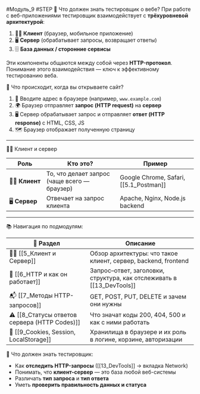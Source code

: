 #Модуль_9 #STEP
🧭 Что должен знать тестировщик о вебе?
При работе с веб-приложениями тестировщик взаимодействует с **трёхуровневой архитектурой**:

1. 🧑‍💻 **Клиент** (браузер, мобильное приложение)
2. 🖥️ **Сервер** (обрабатывает запросы, возвращает ответы)
3. 🗄️ **База данных / сторонние сервисы**

Эти компоненты общаются между собой через **HTTP-протокол**. Понимание этого взаимодействия — ключ к эффективному тестированию веба.

🧭 Что происходит, когда вы открываете сайт?
1. 🔎 Вводите адрес в браузере (например, `www.example.com`)
2. 🌍 Браузер отправляет **запрос (HTTP request)** на **сервер**
3. 🖥️ Сервер обрабатывает запрос и отправляет **ответ (HTTP response)** с HTML, CSS, JS
4. 🗺️ Браузер отображает полученную страницу
---

🧑‍💻 Клиент и сервер

|Роль|Кто это?| Пример                                 |
| ---------------- | -------------------------------------------- | -------------------------------------- |
|🧑‍💻 **Клиент**|То, что делает запрос (чаще всего — браузер)| Google Chrome, Safari, [[5.1_Postman]] |
|🖥️ **Сервер**|Отвечает на запрос клиента| Apache, Nginx, Node.js backend         |

---

📚 Навигация по подмодулям:

| 🔗 Раздел                                     | Описание                                                              |
| --------------------------------------------- | --------------------------------------------------------------------- |
| 🧑‍💻 [[5_Клиент и Сервер]]                   | Обзор архитектуры: что такое клиент, сервер, backend, frontend        |
| 🔄 [[6_HTTP и как он работает]]               | Запрос–ответ, заголовки, структура, как отслеживать в [[13_DevTools]] |
| 📬 [[7_Методы HTTP-запросов]]                 | GET, POST, PUT, DELETE и зачем они нужны                              |
| ⚠️ [[8_Статусы ответов сервера (HTTP Codes)]] | Что значат коды 200, 404, 500 и как с ними работать                   |
| 🍪 [[9_Cookies, Session, LocalStorage]]       | Хранилища в браузере и их роль в логине, корзине, авторизации         |

 🎯 Что должен знать тестировщик:
- Как **отследить HTTP-запросы** ([[13_DevTools]] → вкладка Network)
- Понимать, что **клиент-сервер** — это база любой веб-системы
- Различать **тип запроса** и **тип ответа**
- Уметь **проверить правильность данных и статуса**